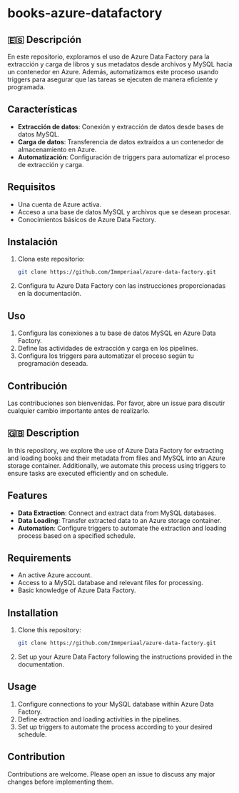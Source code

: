 # books-azure-datafactory
## 🇪🇸 Descripción
En este repositorio, exploramos el uso de Azure Data Factory para la extracción y carga de libros y sus metadatos desde archivos y MySQL hacia un contenedor en Azure. Además, automatizamos este proceso usando triggers para asegurar que las tareas se ejecuten de manera eficiente y programada.

## Características
- **Extracción de datos**: Conexión y extracción de datos desde bases de datos MySQL.
- **Carga de datos**: Transferencia de datos extraídos a un contenedor de almacenamiento en Azure.
- **Automatización**: Configuración de triggers para automatizar el proceso de extracción y carga.

## Requisitos
- Una cuenta de Azure activa.
- Acceso a una base de datos MySQL y archivos que se desean procesar.
- Conocimientos básicos de Azure Data Factory.

## Instalación

1. Clona este repositorio:
   ```bash
   git clone https://github.com/Immperiaal/azure-data-factory.git
2. Configura tu Azure Data Factory con las instrucciones proporcionadas en la documentación.

## Uso
1. Configura las conexiones a tu base de datos MySQL en Azure Data Factory.
2. Define las actividades de extracción y carga en los pipelines.
3. Configura los triggers para automatizar el proceso según tu programación deseada.

## Contribución
Las contribuciones son bienvenidas. Por favor, abre un issue para discutir cualquier cambio importante antes de realizarlo.

## 🇬🇧 Description
In this repository, we explore the use of Azure Data Factory for extracting and loading books and their metadata from files and MySQL into an Azure storage container. Additionally, we automate this process using triggers to ensure tasks are executed efficiently and on schedule.

## Features

- **Data Extraction**: Connect and extract data from MySQL databases.
- **Data Loading**: Transfer extracted data to an Azure storage container.
- **Automation**: Configure triggers to automate the extraction and loading process based on a specified schedule.

## Requirements

- An active Azure account.
- Access to a MySQL database and relevant files for processing.
- Basic knowledge of Azure Data Factory.

## Installation

1. Clone this repository:
   ```bash
   git clone https://github.com/Immperiaal/azure-data-factory.git
2. Set up your Azure Data Factory following the instructions provided in the documentation.

## Usage
1. Configure connections to your MySQL database within Azure Data Factory.
2. Define extraction and loading activities in the pipelines.
3. Set up triggers to automate the process according to your desired schedule.

## Contribution
Contributions are welcome. Please open an issue to discuss any major changes before implementing them.
